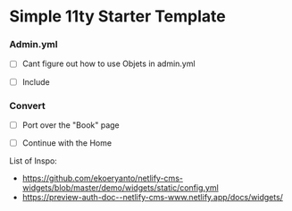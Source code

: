 # Simple 11ty Starter Template


### Admin.yml
- [ ] Cant figure out how to use Objets in admin.yml
- [ ] Include 



### Convert
- [ ] Port over the "Book" page 
- [ ] Continue with the Home




List of Inspo:
- https://github.com/ekoeryanto/netlify-cms-widgets/blob/master/demo/widgets/static/config.yml
- https://preview-auth-doc--netlify-cms-www.netlify.app/docs/widgets/